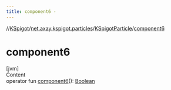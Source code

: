 ```yaml
---
title: component6 -
---
```

//[KSpigot](../../index.md)/[net.axay.kspigot.particles](../index.md)/[KSpigotParticle](index.md)/[component6](component6.md)



# component6  
[jvm]  
Content  
operator fun [component6](component6.md)(): [Boolean](https://kotlinlang.org/api/latest/jvm/stdlib/kotlin/-boolean/index.html)  



